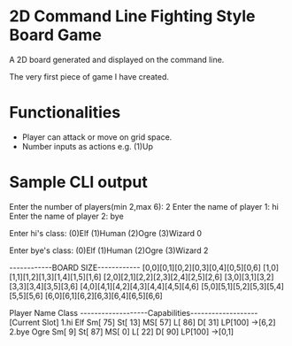# 2D Command Line Fighting Style Board Game

A 2D board generated and displayed on the command line. 

The very first piece of game I have created. 

# Functionalities
* Player can attack or move on grid space.
* Number inputs as actions e.g. (1)Up


# Sample CLI output
Enter the number of players(min 2,max 6): 2
Enter the name of player 1: hi
Enter the name of player 2: bye

Enter hi's class:
(0)Elf  (1)Human  (2)Ogre  (3)Wizard
0

Enter bye's class:
(0)Elf  (1)Human  (2)Ogre  (3)Wizard
2


------------BOARD SIZE------------
[0,0][0,1][0,2][0,3][0,4][0,5][0,6]
[1,0][1,1][1,2][1,3][1,4][1,5][1,6]
[2,0][2,1][2,2][2,3][2,4][2,5][2,6]
[3,0][3,1][3,2][3,3][3,4][3,5][3,6]
[4,0][4,1][4,2][4,3][4,4][4,5][4,6]
[5,0][5,1][5,2][5,3][5,4][5,5][5,6]
[6,0][6,1][6,2][6,3][6,4][6,5][6,6]

Player Name           Class     -------------------Capabilities-------------------      [Current Slot]
1.hi                  Elf       Sm[ 75]  St[ 13]  MS[ 57]  L[ 86]  D[ 31]  LP[100]      ->[6,2]
2.bye                 Ogre      Sm[  9]  St[ 87]  MS[  0]  L[ 22]  D[ 90]  LP[100]      ->[0,1]


